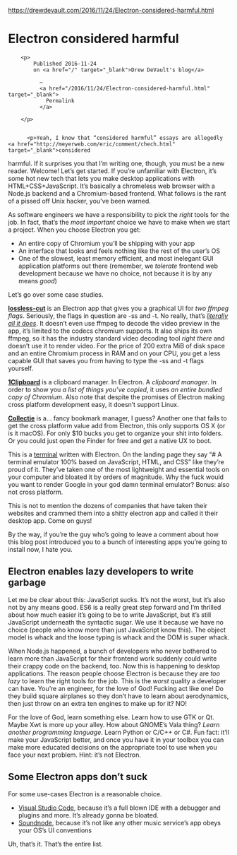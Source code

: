 <a href="https://drewdevault.com/2016/11/24/Electron-considered-harmful.html">https://drewdevault.com/2016/11/24/Electron-considered-harmful.html</a><div id="articleHeader"><h1>                        Electron considered harmful        </h1></div>
        
        <p>
            Published 2016-11-24
            on <a href="/" target="_blank">Drew DeVault's blog</a>
            
              —
              <a href="/2016/11/24/Electron-considered-harmful.html" target="_blank">
                Permalink
              </a>
            
        </p>
        
        
          <p>Yeah, I know that “considered harmful” essays are allegedly <a href="http://meyerweb.com/eric/comment/chech.html" target="_blank">considered
harmful</a>. If it surprises you that
I’m writing one, though, you must be a new reader. Welcome! Let’s get started.
If you’re unfamiliar with Electron, it’s some hot new tech that lets you make
desktop applications with HTML+CSS+JavaScript. It’s basically a chromeless web
browser with a Node.js backend and a Chromium-based frontend. What follows is
the rant of a pissed off Unix hacker, you’ve been warned.</p>

<p>As software engineers we have a responsibility to pick the <em>right</em> tools for the
job. In fact, that’s the <em>most important</em> choice we have to make when we start a
project. When you choose Electron you get:</p>

<ul>
  <li>An entire copy of Chromium you’ll be shipping with your app</li>
  <li>An interface that looks and feels nothing like the rest of the user’s OS</li>
  <li>One of the slowest, least memory efficient, and most inelegant GUI application
  platforms out there (remember, we <em>tolerate</em> frontend web development because
  we have no choice, not because it is by any means <em>good</em>)</li>
</ul>

<p>Let’s go over some case studies.</p>

<p><strong><a href="https://github.com/mifi/lossless-cut" target="_blank">lossless-cut</a></strong> is an Electron app that
gives you a graphical UI for <em>two ffmpeg flags</em>. Seriously, the flags in
question are -ss and -t. No really, that’s <em><a href="https://github.com/mifi/lossless-cut/blob/master/src/ffmpeg.js#L46" target="_blank">literally all it
does</a></em>. It
doesn’t even use ffmpeg to decode the video preview in the app, it’s limited to
the codecs chromium supports. It also ships its own ffmpeg, so it has the
industry standard video decoding tool <em>right there</em> and doesn’t use it to render
video. For the price of 200 extra MiB of disk space and an entire Chromium process
in RAM and on your CPU, you get a less capable GUI that saves you from having to
type the -ss and -t flags yourself.</p>

<p><strong><a href="http://1clipboard.io/" target="_blank">1Clipboard</a></strong> is a clipboard manager. In Electron. A
<em>clipboard manager</em>. In order to show you <em>a list of things you’ve copied</em>, it
uses <em>an entire bundled copy of Chromium</em>. Also note that despite the promises
of Electron making cross platform development easy, it doesn’t support Linux.</p>

<p><strong><a href="https://getcollectie.com/" target="_blank">Collectie</a></strong> is a… fancy bookmark manager, I
guess? Another one that fails to get the cross platform value add from Electron,
this only supports OS X (or is it macOS). For only $10 bucks you get to organize
your shit into folders. Or you could just open the Finder for free and get a
native UX to boot.</p>

<p>This is a <a href="https://hyper.is/" target="_blank">terminal</a> written with Electron. On the landing
page they say “# A terminal emulator 100% based on JavaScript, HTML, and CSS”
like they’re proud of it. They’ve taken one of the most lightweight and
essential tools on your computer and bloated it by orders of magnitude. Why the
fuck would you want to render Google in your god damn terminal emulator? Bonus:
also not cross platform.</p>

<p>This is not to mention the dozens of companies that have taken their websites
and crammed them into a shitty electron app and called it their desktop app.
Come on guys!</p>

<p>By the way, if you’re the guy who’s going to leave a comment about how this blog
post introduced you to a bunch of interesting apps you’re going to install now,
I hate you.</p>

<h2 id="electron-enables-lazy-developers-to-write-garbage">Electron enables lazy developers to write garbage</h2>

<p>Let me be clear about this: JavaScript sucks. It’s not the worst, but it’s also
not by any means good. ES6 is a really great step forward and I’m thrilled about
how much easier it’s going to be to write JavaScript, but it’s still JavaScript
underneath the syntactic sugar. We use it because we have no choice (people who
know more than just JavaScript know this). The object model is whack and the
loose typing is whack and the DOM is super whack.</p>

<p>When Node.js happened, a bunch of developers who never bothered to learn more
than JavaScript for their frontend work suddenly could write their crappy code
on the backend, too. Now this is happening to desktop applications. The reason
people choose Electron is because they are <em>too lazy</em> to learn the right tools
for the job. This is the <em>worst</em> quality a developer can have. You’re an
engineer, for the love of God! Fucking act like one! Do they build square
airplanes so they don’t have to learn about aerodynamics, then just throw on an
extra ten engines to make up for it? NO!</p>

<p>For the love of God, learn something else. Learn how to use GTK or Qt. Maybe Xwt
is more up your alley. How about GNOME’s Vala thing? <em>Learn another programming
language</em>. Learn Python or C/C++ or C#. Fun fact: it’ll make your JavaScript
better, and once you have it in your toolbox you can make more educated
decisions on the appropriate tool to use when you face your next problem. Hint:
it’s not Electron.</p>

<h2 id="some-electron-apps-dont-suck">Some Electron apps don’t suck</h2>

<p>For some use-cases Electron is a reasonable choice.</p>

<ul>
  <li><a href="https://code.visualstudio.com/" target="_blank">Visual Studio Code</a>, because it’s a full
  blown IDE with a debugger and plugins and more. It’s already gonna be
  bloated.</li>
  <li><a href="http://www.soundnodeapp.com/" target="_blank">Soundnode</a>, because it’s not like any other
  music service’s app obeys your OS’s UI conventions</li>
</ul>

<p>Uh, that’s it. That’s the entire list.</p>


        